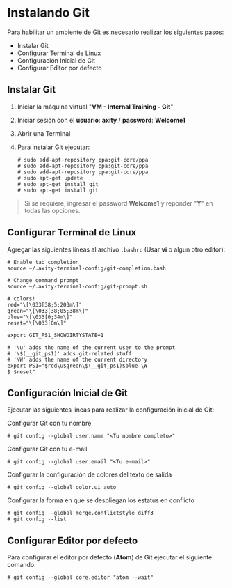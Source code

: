 # Instalando Git
Para habilitar un ambiente de Git es necesario realizar los siguientes pasos:

 - Instalar Git
 - Configurar Terminal de Linux
 - Configuración Inicial de Git
 - Configurar Editor por defecto

## Instalar Git
 1. Iniciar la máquina virtual "**VM - Internal Training - Git**"
 2. Iniciar sesión con el **usuario**: **axity** / **password**: **Welcome1**
 3. Abrir una Terminal
 4. Para instalar Git ejecutar:

        # sudo add-apt-repository ppa:git-core/ppa
        # sudo add-apt-repository ppa:git-core/ppa
        # sudo add-apt-repository ppa:git-core/ppa
        # sudo apt-get update
        # sudo apt-get install git
        # sudo apt-get install git
    

> Si se requiere, ingresar el password **Welcome1** y reponder "**Y**" en todas las opciones.

## Configurar Terminal de Linux

Agregar las siguientes líneas al archivo `.bashrc` (Usar **vi** o algun otro editor):

```
# Enable tab completion
source ~/.axity-terminal-config/git-completion.bash

# Change command prompt
source ~/.axity-terminal-config/git-prompt.sh

# colors!
red="\[\033[38;5;203m\]"
green="\[\033[38;05;38m\]"
blue="\[\033[0;34m\]"
reset="\[\033[0m\]"

export GIT_PS1_SHOWDIRTYSTATE=1

# '\u' adds the name of the current user to the prompt
# '\$(__git_ps1)' adds git-related stuff
# '\W' adds the name of the current directory
export PS1="$red\u$green\$(__git_ps1)$blue \W
$ $reset"
```

## Configuración Inicial de Git

Ejecutar las siguientes lineas para realizar la configuración inicial de Git:

Configurar Git con tu nombre

    # git config --global user.name "<Tu nombre completo>"

Configurar Git con tu e-mail

    # git config --global user.email "<Tu e-mail>"

Configurar la configuración de colores del texto de salida

    # git config --global color.ui auto

Configurar la forma en que se despliegan los estatus en conflicto

    # git config --global merge.conflictstyle diff3
    # git config --list

## Configurar Editor por defecto

Para configurar el editor por defecto (**Atom**) de Git ejecutar el siguiente comando:

    # git config --global core.editor "atom --wait"

<!--stackedit_data:
eyJoaXN0b3J5IjpbMTk1MjgzMzMsMTMzMjI1NTQ1MiwxNzc4OT
U1MDUwXX0=
-->